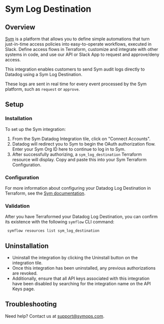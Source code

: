 # Sym Log Destination

## Overview

[Sym][1] is a platform that allows you to define simple automations that turn just-in-time access policies into easy-to-operate workflows, executed in Slack. Define access flows in Terraform, customize and integrate with other systems in code, and use our API or Slack App to request and approve/deny access.

This integration enables customers to send Sym audit logs directly to Datadog using a Sym Log Destination. 

These logs are sent in real time for every event processed by the Sym platform, such as `request` or `approve`.

## Setup

### Installation

To set up the Sym integration:
1. From the Sym Datadog Integration tile, click on "Connect Accounts".
2. Datadog will redirect you to Sym to begin the OAuth authorization flow. Enter your Sym Org ID here to continue to log in to Sym.
3. After successfully authorizing, a `sym_log_destination` Terraform resource will display. Copy and paste this into your Sym Terraform Configuration.

### Configuration

For more information about configuring your Datadog Log Destination in Terraform, see the [Sym documentation][3].

### Validation

After you have Terraformed your Datadog Log Destination, you can confirm its existence with the following `symflow` CLI command:
```
 symflow resources list sym_log_destination
```

## Uninstallation

- Uninstall the integration by clicking the Uninstall button on the integration tile.
- Once this integration has been uninstalled, any previous authorizations are revoked.
- Additionally, ensure that all API keys associated with this integration have been disabled by searching for the integration name on the API Keys page.

## Troubleshooting

Need help? Contact us at [support@symops.com][2].

[1]: https://symops.com/
[2]: mailto:support@symops.com
[3]: https://docs.symops.com/docs/datadog
